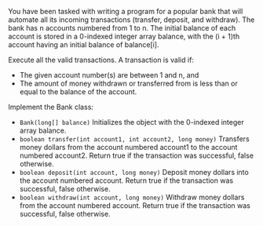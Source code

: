 You have been tasked with writing a program for a popular bank that will automate all its incoming transactions (transfer, deposit, and withdraw). The bank has n accounts numbered from 1 to n. The initial balance of each account is stored in a 0-indexed integer array balance, with the (i + 1)th account having an initial balance of balance[i].

Execute all the valid transactions. A transaction is valid if:

- The given account number(s) are between 1 and n, and
- The amount of money withdrawn or transferred from is less than or equal to the balance of the account.

Implement the Bank class:

- `Bank(long[] balance)` Initializes the object with the 0-indexed integer array balance.
- `boolean transfer(int account1, int account2, long money)` Transfers money dollars from the account numbered account1 to the account numbered account2. Return true if the transaction was successful, false otherwise.
- `boolean deposit(int account, long money)` Deposit money dollars into the account numbered account. Return true if the transaction was successful, false otherwise.
- `boolean withdraw(int account, long money)` Withdraw money dollars from the account numbered account. Return true if the transaction was successful, false otherwise.

